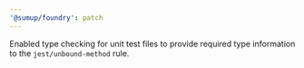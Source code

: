 ```yaml
---
'@sumup/foundry': patch
---
```


Enabled type checking for unit test files to provide required type information to the `jest/unbound-method` rule.
